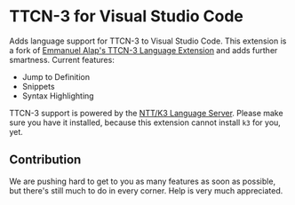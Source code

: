# TTCN-3 for Visual Studio Code

Adds language support for TTCN-3 to Visual Studio Code.  This extension is a fork of [Emmanuel Alap's TTCN-3 Language Extension](https://github.com/ealap/vscode-language-ttcn) and adds further smartness. Current features:

* Jump to Definition
* Snippets
* Syntax Highlighting


TTCN-3 support is powered by the [NTT/K3 Language Server](http://github.com/nokia/ntt). Please make sure you have it installed, because this extension cannot install `k3` for you, yet.


## Contribution

We are pushing hard to get to you as many features as soon as possible, but
there's still much to do in every corner. Help is very much appreciated. 

